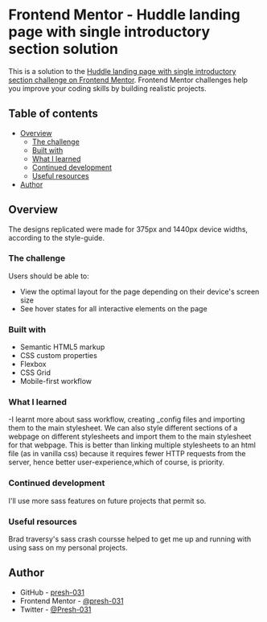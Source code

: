 # Frontend Mentor - Huddle landing page with single introductory section solution

This is a solution to the [Huddle landing page with single introductory section challenge on Frontend Mentor](https://www.frontendmentor.io/challenges/huddle-landing-page-with-a-single-introductory-section-B_2Wvxgi0). Frontend Mentor challenges help you improve your coding skills by building realistic projects.

## Table of contents

- [Overview](#overview)
  - [The challenge](#the-challenge)
  - [Built with](#built-with)
  - [What I learned](#what-i-learned)
  - [Continued development](#continued-development)
  - [Useful resources](#useful-resources)
- [Author](#author)

## Overview

The designs replicated were made for 375px and 1440px device widths, according to the style-guide.

### The challenge

Users should be able to:

- View the optimal layout for the page depending on their device's screen size
- See hover states for all interactive elements on the page

### Built with

- Semantic HTML5 markup
- CSS custom properties
- Flexbox
- CSS Grid
- Mobile-first workflow

### What I learned

-I learnt more about sass workflow, creating \_config files and importing them to the main stylesheet. We can also style different sections of a webpage on different stylesheets and import them to the main stylesheet for that webpage. This is better than linking multiple stylesheets to an html file (as in vanilla css) because it requires fewer HTTP requests from the server, hence better user-experience,which of course, is priority.

### Continued development

I'll use more sass features on future projects that permit so.

### Useful resources

Brad traversy's sass crash coursse helped to get me up and running with using sass on my personal projects.

## Author

- GitHub - [presh-031](https://github.com/presh-031)
- Frontend Mentor - [@presh-031](https://www.frontendmentor.io/profile/presh-031)
- Twitter - [@Presh-031](https://twitter.com/Presh_031)
